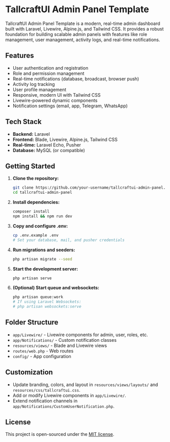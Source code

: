 # TallcraftUI Admin Panel Template

TallcraftUI Admin Panel Template is a modern, real-time admin dashboard built with Laravel, Livewire, Alpine.js, and Tailwind CSS. It provides a robust foundation for building scalable admin panels with features like role management, user management, activity logs, and real-time notifications.

## Features

- User authentication and registration
- Role and permission management
- Real-time notifications (database, broadcast, browser push)
- Activity log tracking
- User profile management
- Responsive, modern UI with Tailwind CSS
- Livewire-powered dynamic components
- Notification settings (email, app, Telegram, WhatsApp)

## Tech Stack

- **Backend:** Laravel
- **Frontend:** Blade, Livewire, Alpine.js, Tailwind CSS
- **Real-time:** Laravel Echo, Pusher
- **Database:** MySQL (or compatible)

## Getting Started

1. **Clone the repository:**
   ```bash
   git clone https://github.com/your-username/tallcraftui-admin-panel.git
   cd tallcraftui-admin-panel
   ```
2. **Install dependencies:**
   ```bash
   composer install
   npm install && npm run dev
   ```
3. **Copy and configure .env:**
   ```bash
   cp .env.example .env
   # Set your database, mail, and pusher credentials
   ```
4. **Run migrations and seeders:**
   ```bash
   php artisan migrate --seed
   ```
5. **Start the development server:**
   ```bash
   php artisan serve
   ```
6. **(Optional) Start queue and websockets:**
   ```bash
   php artisan queue:work
   # If using Laravel Websockets:
   # php artisan websockets:serve
   ```

## Folder Structure

- `app/Livewire/` - Livewire components for admin, user, roles, etc.
- `app/Notifications/` - Custom notification classes
- `resources/views/` - Blade and Livewire views
- `routes/web.php` - Web routes
- `config/` - App configuration

## Customization

- Update branding, colors, and layout in `resources/views/layouts/` and `resources/css/tallcraftui.css`.
- Add or modify Livewire components in `app/Livewire/`.
- Extend notification channels in `app/Notifications/CustomUserNotification.php`.

## License

This project is open-sourced under the [MIT license](https://opensource.org/licenses/MIT).
